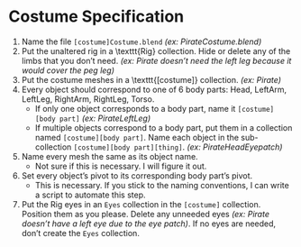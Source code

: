 # Costume Specification

1. Name the file `[costume]Costume.blend` *(ex: PirateCostume.blend)*
2. Put the unaltered rig in a \texttt{Rig} collection. Hide or delete any of the limbs that you don’t need. *(ex: Pirate doesn’t need the left leg because it would cover the peg leg)*
3. Put the costume meshes in a \texttt{[costume]} collection. *(ex: Pirate)*
4. Every object should correspond to one of 6 body parts: Head, LeftArm, LeftLeg, RightArm, RightLeg, Torso.
	* If only one object corresponds to a body part, name it `[costume][body part]` *(ex: PirateLeftLeg)*
	* If multiple objects correspond to a body part, put them in a collection named `[costume][body part]`. Name each object in the sub-collection
		`[costume][body part][thing]`. *(ex: PirateHeadEyepatch)*
5. Name every mesh the same as its object name.
	* Not sure if this is necessary. I will figure it out.
6. Set every object’s pivot to its corresponding body part’s pivot.
	* This is necessary. If you stick to the naming conventions, I can write a script to automate this step.
7. Put the Rig eyes in an `Eyes` collection in the `[costume]` collection. Position them as you please. Delete any unneeded eyes *(ex: Pirate doesn’t have a left eye due to the eye patch)*. If no eyes are needed, don’t create the `Eyes` collection.